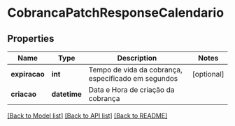 # CobrancaPatchResponseCalendario

## Properties

Name | Type | Description | Notes
------------ | ------------- | ------------- | -------------
**expiracao** | **int** | Tempo de vida da cobrança, especificado em segundos | [optional]
**criacao** | **datetime** | Data e Hora de criação da cobrança |

[[Back to Model list]](../README.md#documentation-for-models) [[Back to API list]](../README.md#documentation-for-api-endpoints) [[Back to README]](../README.md)

